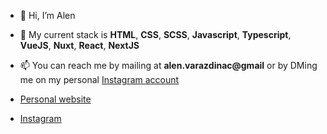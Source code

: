 - 👋 Hi, I’m Alen
- 🌱 My current stack is **HTML**, **CSS**, **SCSS**, **Javascript**, **Typescript**, **VueJS**, **Nuxt**, **React**, **NextJS**
- 📫 You can reach me by mailing at **alen.varazdinac@gmail** or by DMing me on my personal [Instagram account](https://instagram.com/alenvarazdinac/)

- [Personal website](https://alenv.com/)
- [Instagram](https://instagram.com/alenvarazdinac/) 

<!---
AlenVarazdinac/AlenVarazdinac is a ✨ special ✨ repository because its `README.md` (this file) appears on your GitHub profile.
You can click the Preview link to take a look at your changes.
--->
